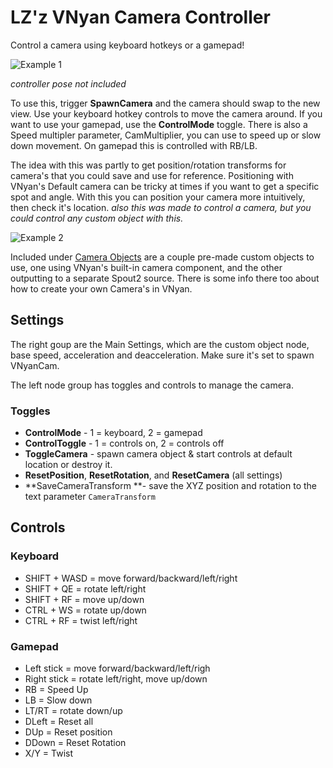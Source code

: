 # LZ'z VNyan Camera Controller

Control a camera using keyboard hotkeys or a gamepad!

![Example 1](examples/camcontrollerexample1.gif)

*controller pose not included*

To use this, trigger <b>SpawnCamera</b> and the camera should swap to the new view. Use your keyboard hotkey controls to move the camera around. If you want to use your gamepad, use the <b>ControlMode</b> toggle. There is also a Speed multipler parameter, CamMultiplier, you can use to speed up or slow down movement. On gamepad this is controlled with RB/LB. 

The idea with this was partly to get position/rotation transforms for camera's that you could save and use for reference. Positioning with VNyan's Default camera can be tricky at times if you want to get a specific spot and angle. With this you can position your camera more intuitively, then check it's location. *also this was made to control a camera, but you could control *any* custom object with this.*

![Example 2](examples/camcontrollerexample2.gif)

Included under [Camera Objects](/Camera%20Objects) are a couple pre-made custom objects to use, one using VNyan's built-in camera component, and the other outputting to a separate Spout2 source. There is some info there too about how to create your own Camera's in VNyan.

## Settings
The right goup are the Main Settings, which are the custom object node, base speed, acceleration and deacceleration. Make sure it's set to spawn VNyanCam.

The left node group has toggles and controls to manage the camera.

### Toggles
- <b>ControlMode</b> - 1 = keyboard, 2 = gamepad
- <b>ControlToggle</b> - 1 = controls on, 2 = controls off
- <b>ToggleCamera</b> - spawn camera object & start controls at default location or destroy it.
- **ResetPosition**, **ResetRotation**, and **ResetCamera** (all settings)
- **SaveCameraTransform **-  save the XYZ position and rotation to the text parameter `CameraTransform`

## Controls
### Keyboard
- SHIFT + WASD = move forward/backward/left/right
- SHIFT + QE = rotate left/right
- SHIFT + RF = move up/down
- CTRL + WS = rotate up/down
- CTRL + RF = twist left/right

### Gamepad
- Left stick = move forward/backward/left/righ
- Right stick = rotate left/right, move up/down
- RB = Speed Up
- LB = Slow down
- LT/RT = rotate down/up
- DLeft = Reset all
- DUp = Reset position
- DDown = Reset Rotation
- X/Y = Twist
